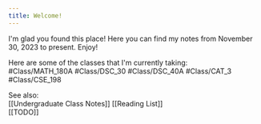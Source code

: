 ```yaml
---
title: Welcome!
---
```

I'm glad you found this place! Here you can find my notes from November 30, 2023 to present. Enjoy!  

Here are some of the classes that I'm currently taking:  
#Class/MATH_180A #Class/DSC_30 #Class/DSC_40A #Class/CAT_3 #Class/CSE_198  

See also:  
[[Undergraduate Class Notes]]
[[Reading List]]  
[[TODO]]  
